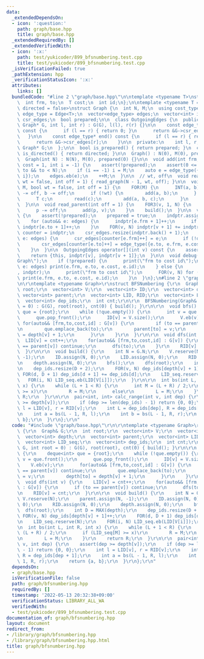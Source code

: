 ```yaml
---
data:
  _extendedDependsOn:
  - icon: ':question:'
    path: graph/base.hpp
    title: graph/base.hpp
  _extendedRequiredBy: []
  _extendedVerifiedWith:
  - icon: ':x:'
    path: test/yukicoder/899_bfsnumbering.test.cpp
    title: test/yukicoder/899_bfsnumbering.test.cpp
  _isVerificationFailed: true
  _pathExtension: hpp
  _verificationStatusIcon: ':x:'
  attributes:
    links: []
  bundledCode: "#line 2 \"graph/base.hpp\"\n\ntemplate <typename T>\nstruct Edge {\n\
    \  int frm, to;\n  T cost;\n  int id;\n};\n\ntemplate <typename T = int, bool\
    \ directed = false>\nstruct Graph {\n  int N, M;\n  using cost_type = T;\n  using\
    \ edge_type = Edge<T>;\n  vector<edge_type> edges;\n  vector<int> indptr;\n  vector<edge_type>\
    \ csr_edges;\n  bool prepared;\n\n  class OutgoingEdges {\n  public:\n    OutgoingEdges(const\
    \ Graph* G, int l, int r) : G(G), l(l), r(r) {}\n\n    const edge_type* begin()\
    \ const {\n      if (l == r) { return 0; }\n      return &G->csr_edges[l];\n \
    \   }\n\n    const edge_type* end() const {\n      if (l == r) { return 0; }\n\
    \      return &G->csr_edges[r];\n    }\n\n  private:\n    int l, r;\n    const\
    \ Graph* G;\n  };\n\n  bool is_prepared() { return prepared; }\n  constexpr bool\
    \ is_directed() { return directed; }\n\n  Graph() : N(0), M(0), prepared(0) {}\n\
    \  Graph(int N) : N(N), M(0), prepared(0) {}\n\n  void add(int frm, int to, T\
    \ cost = 1, int i = -1) {\n    assert(!prepared);\n    assert(0 <= frm && 0 <=\
    \ to && to < N);\n    if (i == -1) i = M;\n    auto e = edge_type({frm, to, cost,\
    \ i});\n    edges.eb(e);\n    ++M;\n  }\n\n  // wt, off\n  void read_tree(bool\
    \ wt = false, int off = 1) { read_graph(N - 1, wt, off); }\n\n  void read_graph(int\
    \ M, bool wt = false, int off = 1) {\n    FOR(M) {\n      INT(a, b);\n      a\
    \ -= off, b -= off;\n      if (!wt) {\n        add(a, b);\n      } else {\n  \
    \      T c;\n        read(c);\n        add(a, b, c);\n      }\n    }\n    build();\n\
    \  }\n\n  void read_parent(int off = 1) {\n    FOR3(v, 1, N) {\n      INT(p);\n\
    \      p -= off;\n      add(p, v);\n    }\n    build();\n  }\n\n  void build()\
    \ {\n    assert(!prepared);\n    prepared = true;\n    indptr.assign(N + 1, 0);\n\
    \    for (auto&& e: edges) {\n      indptr[e.frm + 1]++;\n      if (!directed)\
    \ indptr[e.to + 1]++;\n    }\n    FOR(v, N) indptr[v + 1] += indptr[v];\n    auto\
    \ counter = indptr;\n    csr_edges.resize(indptr.back() + 1);\n    for (auto&&\
    \ e: edges) {\n      csr_edges[counter[e.frm]++] = e;\n      if (!directed)\n\
    \        csr_edges[counter[e.to]++] = edge_type({e.to, e.frm, e.cost, e.id});\n\
    \    }\n  }\n\n  OutgoingEdges operator[](int v) const {\n    assert(prepared);\n\
    \    return {this, indptr[v], indptr[v + 1]};\n  }\n\n  void debug() {\n    print(\"\
    Graph\");\n    if (!prepared) {\n      print(\"frm to cost id\");\n      for (auto&&\
    \ e: edges) print(e.frm, e.to, e.cost, e.id);\n    } else {\n      print(\"indptr\"\
    , indptr);\n      print(\"frm to cost id\");\n      FOR(v, N) for (auto&& e: (*this)[v])\
    \ print(e.frm, e.to, e.cost, e.id);\n    }\n  }\n};\n#line 2 \"graph/bfsnumbering.hpp\"\
    \n\r\ntemplate <typename Graph>\r\nstruct BFSNumbering {\r\n  Graph& G;\r\n  int\
    \ root;\r\n  vector<int> V;\r\n  vector<int> ID;\r\n  vector<int> depth;\r\n \
    \ vector<int> parent;\r\n  vector<int> LID, RID;\r\n  vector<int> LID_seq;\r\n\
    \  vector<int> dep_ids;\r\n  int cnt;\r\n\r\n  BFSNumbering(Graph& G, int root\
    \ = 0) : G(G), root(root), cnt(0) { build(); }\r\n\r\n  void bfs() {\r\n    deque<int>\
    \ que = {root};\r\n    while (!que.empty()) {\r\n      int v = que.front();\r\n\
    \      que.pop_front();\r\n      ID[v] = V.size();\r\n      V.eb(v);\r\n     \
    \ for(auto&& [frm,to,cost,id] : G[v]) {\r\n        if (to == parent[v]) continue;\r\
    \n        que.emplace_back(to);\r\n        parent[to] = v;\r\n        depth[to]\
    \ = depth[v] + 1;\r\n      }\r\n    }\r\n  }\r\n\r\n  void dfs(int v) {\r\n  \
    \  LID[v] = cnt++;\r\n    for(auto&& [frm,to,cost,id] : G[v]) {\r\n      if (to\
    \ == parent[v]) continue;\r\n      dfs(to);\r\n    }\r\n    RID[v] = cnt;\r\n\
    \  }\r\n\r\n  void build() {\r\n    int N = G.N;\r\n    V.reserve(N);\r\n    parent.assign(N,\
    \ -1);\r\n    ID.assign(N, 0);\r\n    LID.assign(N, 0);\r\n    RID.assign(N, 0);\r\
    \n    depth.assign(N, 0);\r\n    bfs();\r\n    dfs(root);\r\n    int D = MAX(depth);\r\
    \n    dep_ids.resize(D + 2);\r\n    FOR(v, N) dep_ids[depth[v] + 1]++;\r\n   \
    \ FOR(d, D + 1) dep_ids[d + 1] += dep_ids[d];\r\n    LID_seq.reserve(N);\r\n \
    \   FOR(i, N) LID_seq.eb(LID[V[i]]);\r\n  }\r\n\r\n  int bs(int L, int R, int\
    \ x) {\r\n    while (L + 1 < R) {\r\n      int M = (L + R) / 2;\r\n      if (LID_seq[M]\
    \ >= x)\r\n        R = M;\r\n      else\r\n        L = M;\r\n    }\r\n    return\
    \ R;\r\n  }\r\n\r\n  pair<int, int> calc_range(int v, int dep) {\r\n    assert(dep\
    \ >= depth[v]);\r\n    if (dep >= len(dep_ids) - 1) return {0, 0};\r\n    int\
    \ l = LID[v], r = RID[v];\r\n    int L = dep_ids[dep], R = dep_ids[dep + 1];\r\
    \n    int a = bs(L - 1, R, l);\r\n    int b = bs(L - 1, R, r);\r\n    return {a,\
    \ b};\r\n  }\r\n};\r\n"
  code: "#include \"graph/base.hpp\"\r\n\r\ntemplate <typename Graph>\r\nstruct BFSNumbering\
    \ {\r\n  Graph& G;\r\n  int root;\r\n  vector<int> V;\r\n  vector<int> ID;\r\n\
    \  vector<int> depth;\r\n  vector<int> parent;\r\n  vector<int> LID, RID;\r\n\
    \  vector<int> LID_seq;\r\n  vector<int> dep_ids;\r\n  int cnt;\r\n\r\n  BFSNumbering(Graph&\
    \ G, int root = 0) : G(G), root(root), cnt(0) { build(); }\r\n\r\n  void bfs()\
    \ {\r\n    deque<int> que = {root};\r\n    while (!que.empty()) {\r\n      int\
    \ v = que.front();\r\n      que.pop_front();\r\n      ID[v] = V.size();\r\n  \
    \    V.eb(v);\r\n      for(auto&& [frm,to,cost,id] : G[v]) {\r\n        if (to\
    \ == parent[v]) continue;\r\n        que.emplace_back(to);\r\n        parent[to]\
    \ = v;\r\n        depth[to] = depth[v] + 1;\r\n      }\r\n    }\r\n  }\r\n\r\n\
    \  void dfs(int v) {\r\n    LID[v] = cnt++;\r\n    for(auto&& [frm,to,cost,id]\
    \ : G[v]) {\r\n      if (to == parent[v]) continue;\r\n      dfs(to);\r\n    }\r\
    \n    RID[v] = cnt;\r\n  }\r\n\r\n  void build() {\r\n    int N = G.N;\r\n   \
    \ V.reserve(N);\r\n    parent.assign(N, -1);\r\n    ID.assign(N, 0);\r\n    LID.assign(N,\
    \ 0);\r\n    RID.assign(N, 0);\r\n    depth.assign(N, 0);\r\n    bfs();\r\n  \
    \  dfs(root);\r\n    int D = MAX(depth);\r\n    dep_ids.resize(D + 2);\r\n   \
    \ FOR(v, N) dep_ids[depth[v] + 1]++;\r\n    FOR(d, D + 1) dep_ids[d + 1] += dep_ids[d];\r\
    \n    LID_seq.reserve(N);\r\n    FOR(i, N) LID_seq.eb(LID[V[i]]);\r\n  }\r\n\r\
    \n  int bs(int L, int R, int x) {\r\n    while (L + 1 < R) {\r\n      int M =\
    \ (L + R) / 2;\r\n      if (LID_seq[M] >= x)\r\n        R = M;\r\n      else\r\
    \n        L = M;\r\n    }\r\n    return R;\r\n  }\r\n\r\n  pair<int, int> calc_range(int\
    \ v, int dep) {\r\n    assert(dep >= depth[v]);\r\n    if (dep >= len(dep_ids)\
    \ - 1) return {0, 0};\r\n    int l = LID[v], r = RID[v];\r\n    int L = dep_ids[dep],\
    \ R = dep_ids[dep + 1];\r\n    int a = bs(L - 1, R, l);\r\n    int b = bs(L -\
    \ 1, R, r);\r\n    return {a, b};\r\n  }\r\n};\r\n"
  dependsOn:
  - graph/base.hpp
  isVerificationFile: false
  path: graph/bfsnumbering.hpp
  requiredBy: []
  timestamp: '2022-05-13 20:32:38+09:00'
  verificationStatus: LIBRARY_ALL_WA
  verifiedWith:
  - test/yukicoder/899_bfsnumbering.test.cpp
documentation_of: graph/bfsnumbering.hpp
layout: document
redirect_from:
- /library/graph/bfsnumbering.hpp
- /library/graph/bfsnumbering.hpp.html
title: graph/bfsnumbering.hpp
---
```

